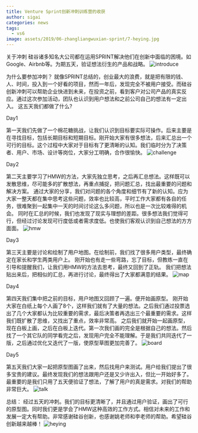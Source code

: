 ```yaml
---
title: Venture Sprint创新冲刺训练营的收获
author: sigai
categories: news
tags:
  - vs6
image: assets/2019/06-zhangliangwuxian-sprint/7-heying.jpg
---
```

关于冲刺
硅谷诸多知名大公司都在运用SPRINT解决他们在创新中面临的困境。如Google、Airbnb等。为期五天，验证想法衍生的产品和战略。
![introduce](/assets/2019/06-zhangliangwuxian-sprint/1-introduce.jpg)

为什么要参加冲刺？
就像SPRINT总结的，创业最大的浪费，就是把有限的钱、人、时间，投入到一个好看的项目，然而一年后，发现完全不被用户接受。而硅谷创新冲刺可以帮助企业快进到未来，在投资之前，看到客户对公司产品的真实反应。通过这次参加活动，团队也认识到用户想法和之前公司自己的想法有一定出入。
这五天我们都做了什么?

Day1

第一天我们先做了一个棉花糖挑战，让我们认识到目标要实际可操作。后来主要是在寻找目标，包括长期目标和短期目标。刚开始大家有很多想法，后来汇总出一个可行的目标。这个过程中大家对于目标有了更清晰的认知。我们临时分为了决策者、用户、市场、设计等岗位，大家分工明确，合作很愉快。
![challenge](/assets/2019/06-zhangliangwuxian-sprint/2-challenge.jpg)

Day2

第二天主要学习了HMW的方法，大家先独立思考，之后再汇总想法。这样既可以发散思维，尽可能多的扩散想法，再重点捕捉，把问题汇总，找出最重要的问题和解决方案。
通过大家的分享，我们对问题的各个角度和细节有了新的认知。应为大家一整天都在集中思考这些问题，效率也比较高，平时工作大家都有各自的任务，很难聚到一起集中一天的时间讨论这么多问题，所以也是一次比较难得的机会。
同时在汇总的时候，我们也发现了现实与理想的差距。很多想法我们觉得可行，但经过讨论发现可行度低或者需求度低。也使我们客观认识到自己想法的方方面面。
![hmw](/assets/2019/06-zhangliangwuxian-sprint/3-hmw.jpg)

Day3

第三天主要是讨论和绘制了用户地图。在绘制前，我们找了很多用户类型，最终确定在家长和学生两类用户上。
刚开始也有走一些弯路，忘了目标，但教练一直在引导和提醒我们，让我们用HMW的方法去思考，最终又回到了正轨。
我们把想法贴出来后，把相似的汇总，再进行讨论，最终得出了大家都满意的结果。
![map](/assets/2019/06-zhangliangwuxian-sprint/4-map.jpg)

Day4

第四天我们集中把之前的目标，用户地图又回顾了一遍。便开始画原型。
刚开始大家在白纸上每个人画了8个，这样我们就有了大量的想法。之后我们通过投票选出了几个大家都认为比较重要的需求，最后决策者再选出三个最重要的需求。这样我们既扩散了思维，又找出了重点，效率非常高。
之后我们就开始一起画原型，现在白板上画，之后在白板上迭代。第一次我们画的完全是根据自己的想法。然后找了一个其它队的同学看完之后，发现用户完全不能理解。于是我们共同迭代了一版，之后通过优化又迭代了一版，使原型草图更加完善了。
![board](/assets/2019/06-zhangliangwuxian-sprint/5-board.jpg)

Day5

第五天我们大家一起把原型图画了出来，然后找用户来测试。用户给我们提出了很多宝贵的建议。最终发现我们的想法跟用户还是又少许出入，但比一开始好多了。最重要的是我们只用了五天便验证了想法，了解了用户的真是需求。对我们的帮助非常巨大。
![talk](/assets/2019/06-zhangliangwuxian-sprint/6-talk.jpg)

总结：
经过五天的冲刺。我们的目标更清晰了，并且通过用户验证，画出了可行的原型图。同时我们更是学会了HMW这种高效的工作方式。相信对未来的工作和发展一定大有帮助。非常感谢硅谷创新，也感谢姚老师和李老师的帮助。希望硅谷创新越来越棒！
![heying](/assets/2019/06-zhangliangwuxian-sprint/7-heying.jpg)

